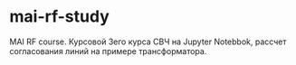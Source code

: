 # mai-rf-study
MAI RF course. 
Курсовой 3его курса СВЧ на Jupyter Notebbok, рассчет согласования линий на примере трансформатора.
